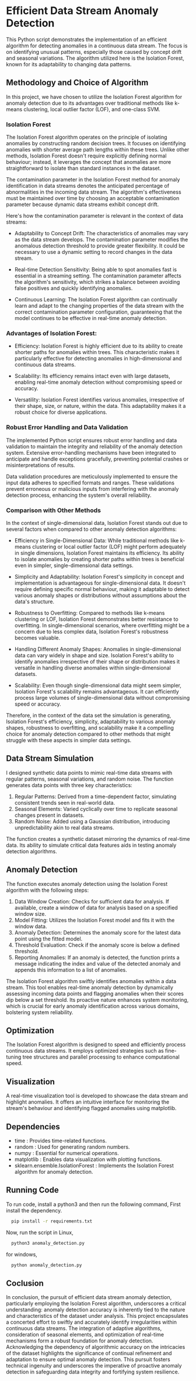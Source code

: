 
# Efficient Data Stream Anomaly Detection


This Python script demonstrates the implementation of an efficient algorithm for detecting anomalies in a continuous data stream. The focus is on identifying unusual patterns, especially those caused by concept drift and seasonal variations. The algorithm utilized here is the Isolation Forest, known for its adaptability to changing data patterns.

## Methodology and Choice of Algorithm

In this project, we have chosen to utilize the Isolation Forest algorithm for anomaly detection due to its advantages over traditional methods like k-means clustering, local outlier factor (LOF), and one-class SVM.

### Isolation Forest

The Isolation Forest algorithm operates on the principle of isolating anomalies by constructing random decision trees. It focuses on identifying anomalies with shorter average path lengths within these trees. Unlike other methods, Isolation Forest doesn't require explicitly defining normal behaviour; instead, it leverages the concept that anomalies are more straightforward to isolate than standard instances in the dataset.

The contamination parameter in the Isolation Forest method for anomaly identification in data streams denotes the anticipated percentage of abnormalities in the incoming data stream. The algorithm's effectiveness must be maintained over time by choosing an acceptable contamination parameter because dynamic data streams exhibit concept drift.

Here's how the contamination parameter is relevant in the context of data streams:

- Adaptability to Concept Drift:
The characteristics of anomalies may vary as the data stream develops. The contamination parameter modifies the anomalous detection threshold to provide greater flexibility. It could be necessary to use a dynamic setting to record changes in the data stream.

- Real-time Detection Sensitivity:
Being able to spot anomalies fast is essential in a streaming setting. The contamination parameter affects the algorithm's sensitivity, which strikes a balance between avoiding false positives and quickly identifying anomalies.

- Continuous Learning:
The Isolation Forest algorithm can continually learn and adapt to the changing properties of the data stream with the correct contamination parameter configuration, guaranteeing that the model continues to be effective in real-time anomaly detection.

### Advantages of Isolation Forest:

- Efficiency: Isolation Forest is highly efficient due to its ability to create shorter paths for anomalies within trees. This characteristic makes it particularly effective for detecting anomalies in high-dimensional and continuous data streams.

- Scalability: Its efficiency remains intact even with large datasets, enabling real-time anomaly detection without compromising speed or accuracy.

- Versatility: Isolation Forest identifies various anomalies, irrespective of their shape, size, or nature, within the data. This adaptability makes it a robust choice for diverse applications.

### Robust Error Handling and Data Validation

The implemented Python script ensures robust error handling and data validation to maintain the integrity and reliability of the anomaly detection system. Extensive error-handling mechanisms have been integrated to anticipate and handle exceptions gracefully, preventing potential crashes or misinterpretations of results.

Data validation procedures are meticulously implemented to ensure the input data adheres to specified formats and ranges. These validations prevent erroneous or malicious inputs from interfering with the anomaly detection process, enhancing the system's overall reliability.


### Comparison with Other Methods

In the context of single-dimensional data, Isolation Forest stands out due to several factors when compared to other anomaly detection algorithms:

- Efficiency in Single-Dimensional Data: While traditional methods like k-means clustering or local outlier factor (LOF) might perform adequately in single dimensions, Isolation Forest maintains its efficiency. Its ability to isolate anomalies by creating shorter paths within trees is beneficial even in simpler, single-dimensional data settings.

- Simplicity and Adaptability: Isolation Forest's simplicity in concept and implementation is advantageous for single-dimensional data. It doesn't require defining specific normal behaviour, making it adaptable to detect various anomaly shapes or distributions without assumptions about the data's structure.

- Robustness to Overfitting: Compared to methods like k-means clustering or LOF, Isolation Forest demonstrates better resistance to overfitting. In single-dimensional scenarios, where overfitting might be a concern due to less complex data, Isolation Forest's robustness becomes valuable.

- Handling Different Anomaly Shapes: Anomalies in single-dimensional data can vary widely in shape and size. Isolation Forest's ability to identify anomalies irrespective of their shape or distribution makes it versatile in handling diverse anomalies within single-dimensional datasets.

- Scalability: Even though single-dimensional data might seem simpler, Isolation Forest's scalability remains advantageous. It can efficiently process large volumes of single-dimensional data without compromising speed or accuracy.

Therefore, in the context of the data set the simulation is generating, Isolation Forest's efficiency, simplicity, adaptability to various anomaly shapes, robustness to overfitting, and scalability make it a compelling choice for anomaly detection compared to other methods that might struggle with these aspects in simpler data settings.

## Data Stream Simulation
I designed synthetic data points to mimic real-time data streams with regular patterns, seasonal variations, and random noise.
The function generates data points with three key characteristics:

1) Regular Patterns: Derived from a time-dependent factor, simulating consistent trends seen in real-world data.
2) Seasonal Elements: Varied cyclically over time to replicate seasonal changes present in datasets.
3) Random Noise: Added using a Gaussian distribution, introducing unpredictability akin to real data streams.

The function creates a synthetic dataset mirroring the dynamics of real-time data. Its ability to simulate critical data features aids in testing anomaly detection algorithms.

## Anomaly Detection
The function executes anomaly detection using the Isolation Forest algorithm with the following steps:

1) Data Window Creation: Checks for sufficient data for analysis. If available, create a window of data for analysis based on a specified window size.
2) Model Fitting: Utilizes the Isolation Forest model and fits it with the window data.
3) Anomaly Detection: Determines the anomaly score for the latest data point using the fitted model.
4) Threshold Evaluation: Check if the anomaly score is below a defined threshold.
5) Reporting Anomalies: If an anomaly is detected, the function prints a message indicating the index and value of the detected anomaly and appends this information to a list of anomalies.

The Isolation Forest algorithm swiftly identifies anomalies within a data stream. This tool enables real-time anomaly detection by dynamically assessing incoming data points and flagging anomalies when their scores dip below a set threshold. Its proactive nature enhances system monitoring, which is crucial for early anomaly identification across various domains, bolstering system reliability.

## Optimization
The Isolation Forest algorithm is designed to speed and efficiently process continuous data streams. It employs optimized strategies such as fine-tuning tree structures and parallel processing to enhance computational speed.

## Visualization
A real-time visualization tool is developed to showcase the data stream and highlight anomalies. It offers an intuitive interface for monitoring the stream's behaviour and identifying flagged anomalies using matplotlib.




## Dependencies

- time : Provides time-related functions.
- random : Used for generating random numbers.
- numpy : Essential for numerical operations.
- matplotlib : Enables data visualization with plotting functions.
- sklearn.ensemble.IsolationForest : Implements the Isolation Forest algorithm for anomaly detection.
 
## Running Code

To run code, install a python3 and then run the following command,
First install the dependency. 
```bash
  pip install -r requirements.txt
```
Now, run the script in Linux,
```bash
  python3 anomaly_detection.py
```
for windows,

```bash
  python anomaly_detection.py
```

## Coclusion

In conclusion, the pursuit of efficient data stream anomaly detection, particularly employing the Isolation Forest algorithm, underscores a critical understanding: anomaly detection accuracy is inherently tied to the nature and characteristics of the dataset under analysis. This project encapsulates a concerted effort to swiftly and accurately identify irregularities within continuous data streams. The integration of adaptive algorithms, consideration of seasonal elements, and optimization of real-time mechanisms form a robust foundation for anomaly detection. Acknowledging the dependency of algorithmic accuracy on the intricacies of the dataset highlights the significance of continual refinement and adaptation to ensure optimal anomaly detection. This pursuit fosters technical ingenuity and underscores the imperative of proactive anomaly detection in safeguarding data integrity and fortifying system resilience.
